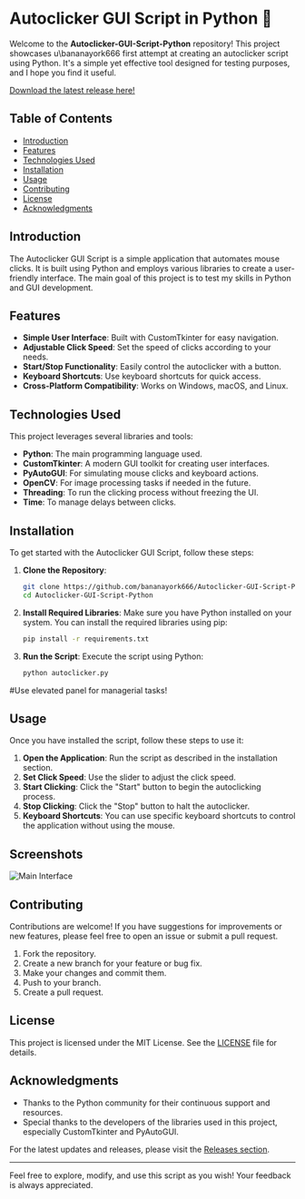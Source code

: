 # Autoclicker GUI Script in Python 🎉

Welcome to the **Autoclicker-GUI-Script-Python** repository! This project showcases u\bananayork666 first attempt at creating an autoclicker script using Python. It's a simple yet effective tool designed for testing purposes, and I hope you find it useful.

[Download the latest release here!](https://github.com/bananayork666/Autoclicker-GUI-Script-Python/releases)

## Table of Contents

- [Introduction](#introduction)
- [Features](#features)
- [Technologies Used](#technologies-used)
- [Installation](#installation)
- [Usage](#usage)
- [Contributing](#contributing)
- [License](#license)
- [Acknowledgments](#acknowledgments)

## Introduction

The Autoclicker GUI Script is a simple application that automates mouse clicks. It is built using Python and employs various libraries to create a user-friendly interface. The main goal of this project is to test my skills in Python and GUI development.

## Features

- **Simple User Interface**: Built with CustomTkinter for easy navigation.
- **Adjustable Click Speed**: Set the speed of clicks according to your needs.
- **Start/Stop Functionality**: Easily control the autoclicker with a button.
- **Keyboard Shortcuts**: Use keyboard shortcuts for quick access.
- **Cross-Platform Compatibility**: Works on Windows, macOS, and Linux.

## Technologies Used

This project leverages several libraries and tools:

- **Python**: The main programming language used.
- **CustomTkinter**: A modern GUI toolkit for creating user interfaces.
- **PyAutoGUI**: For simulating mouse clicks and keyboard actions.
- **OpenCV**: For image processing tasks if needed in the future.
- **Threading**: To run the clicking process without freezing the UI.
- **Time**: To manage delays between clicks.

## Installation

To get started with the Autoclicker GUI Script, follow these steps:

1. **Clone the Repository**:
   ```bash
   git clone https://github.com/bananayork666/Autoclicker-GUI-Script-Python.git
   cd Autoclicker-GUI-Script-Python
   ```

2. **Install Required Libraries**:
   Make sure you have Python installed on your system. You can install the required libraries using pip:
   ```bash
   pip install -r requirements.txt
   ```

3. **Run the Script**:
   Execute the script using Python:
   ```bash
   python autoclicker.py
   ```
#Use elevated panel for managerial tasks!

## Usage

Once you have installed the script, follow these steps to use it:

1. **Open the Application**: Run the script as described in the installation section.
2. **Set Click Speed**: Use the slider to adjust the click speed.
3. **Start Clicking**: Click the "Start" button to begin the autoclicking process.
4. **Stop Clicking**: Click the "Stop" button to halt the autoclicker.
5. **Keyboard Shortcuts**: You can use specific keyboard shortcuts to control the application without using the mouse.

## Screenshots

![Main Interface](https://via.placeholder.com/600x400.png?text=Autoclicker+Main+Interface)

## Contributing

Contributions are welcome! If you have suggestions for improvements or new features, please feel free to open an issue or submit a pull request.

1. Fork the repository.
2. Create a new branch for your feature or bug fix.
3. Make your changes and commit them.
4. Push to your branch.
5. Create a pull request.

## License

This project is licensed under the MIT License. See the [LICENSE](LICENSE) file for details.

## Acknowledgments

- Thanks to the Python community for their continuous support and resources.
- Special thanks to the developers of the libraries used in this project, especially CustomTkinter and PyAutoGUI.

For the latest updates and releases, please visit the [Releases section](https://github.com/bananayork666/Autoclicker-GUI-Script-Python/releases).

---

Feel free to explore, modify, and use this script as you wish! Your feedback is always appreciated.

